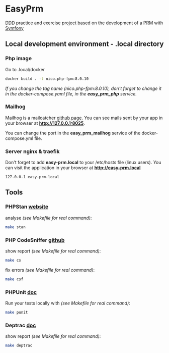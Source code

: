 # EasyPrm

[DDD](https://en.wikipedia.org/wiki/Domain-driven_design) practice and exercise project based on the development of a [PRM](https://en.wikipedia.org/wiki/Partner_relationship_management) with [Symfony](https://symfony.com/)

## Local development environment - .local directory

### Php image

Go to .local/docker

```bash
docker build . -t nico.php-fpm:8.0.10
```
*If you change the tag name (nico.php-fpm:8.0.10), don't forget to change it in the docker-compose.yaml file, in the **easy_prm_php** service.*

### Mailhog

Mailhog is a mailcatcher [github page](https://github.com/mailhog/MailHog). You can see mails sent by your app in your browser at **http://127.0.0.1:8025**.

You can change the port in the **easy_prm_mailhog** service of the docker-compose.yml file.

### Server nginx & traefik

Don't forget to add **easy-prm.local** to your /etc/hosts file (linux users). You can visit the application in your browser at **http://easy-prm.local**
```text
127.0.0.1 easy-prm.local
```

## Tools

### PHPStan [website](https://phpstan.org/)

analyse *(see Makefile for real command)*:
```bash
make stan
```

### PHP CodeSniffer [github](https://github.com/squizlabs/PHP_CodeSniffer)

show report *(see Makefile for real command)*:
```bash
make cs
```

fix errors *(see Makefile for real command)*:
```bash
make csf
```

### PHPUnit [doc](https://phpunit.readthedocs.io/en/9.5/)

Run your tests locally with *(see Makefile for real command)*:
```bash
make punit
```

### Deptrac [doc](https://github.com/qossmic/deptrac)

show report *(see Makefile for real command)*:
```bash
make deptrac
```

